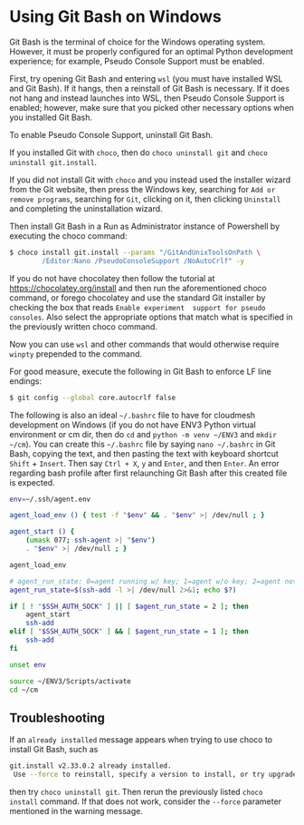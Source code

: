 # Using Git Bash on Windows

Git Bash is the terminal of choice for the Windows operating
system. However, it must be properly configured for an optimal
Python development experience; for example, Pseudo Console Support
must be enabled.

First, try opening Git Bash and entering `wsl` (you must
have installed WSL and Git Bash). If it hangs, then a reinstall of
Git Bash is necessary. If it does not hang and instead launches into
WSL, then Pseudo Console Support is enabled; however, make sure that
you picked other necessary options when you installed Git Bash.

To enable Pseudo Console Support, uninstall Git Bash.

If you installed Git with `choco`, then do `choco uninstall git`
and `choco uninstall git.install`.

If you did not install Git with `choco` and you instead used
the installer wizard from the Git website, then
press the Windows key, searching for `Add or remove
programs`, searching for `Git`, clicking on it, then
clicking `Uninstall` and completing the uninstallation wizard.

Then install Git Bash in a Run as Administrator instance of Powershell by 
executing the choco command:

```bash
$ choco install git.install --params "/GitAndUnixToolsOnPath \
        /Editor:Nano /PseudoConsoleSupport /NoAutoCrlf" -y
```

If you do not have chocolatey then follow the tutorial at
<https://chocolatey.org/install> and then run the aforementioned
choco command, or forego chocolatey and use the standard Git
installer by checking the box that reads `Enable experiment 
support for pseudo consoles`. Also select the appropriate
options that match what is specified in the previously written
choco command.

Now you can use `wsl` and other commands that would otherwise
require `winpty` prepended to the command.

For good measure, execute the following in Git Bash to enforce
LF line endings:

```bash
$ git config --global core.autocrlf false
```

The following is also an ideal `~/.bashrc` file to have for
cloudmesh development on Windows (if you do not have ENV3
Python virtual environment or cm dir, then do `cd` and
`python -m venv ~/ENV3` and `mkdir ~/cm`). You can create
this `~/.bashrc` file by saying `nano ~/.bashrc` in Git Bash, copying
the text, and then pasting the text with keyboard shortcut
`Shift` + `Insert`. Then say `Ctrl + X`, `y` and `Enter`, and
then `Enter`. An error regarding bash profile after first 
relaunching Git Bash after this created file is expected.

```bash
env=~/.ssh/agent.env

agent_load_env () { test -f "$env" && . "$env" >| /dev/null ; }

agent_start () {
    (umask 077; ssh-agent >| "$env")
    . "$env" >| /dev/null ; }

agent_load_env

# agent_run_state: 0=agent running w/ key; 1=agent w/o key; 2=agent not running
agent_run_state=$(ssh-add -l >| /dev/null 2>&1; echo $?)

if [ ! "$SSH_AUTH_SOCK" ] || [ $agent_run_state = 2 ]; then
    agent_start
    ssh-add
elif [ "$SSH_AUTH_SOCK" ] && [ $agent_run_state = 1 ]; then
    ssh-add
fi

unset env

source ~/ENV3/Scripts/activate
cd ~/cm
```

## Troubleshooting

If an `already installed` message appears when trying to use choco to
install Git Bash, such as

```bash
git.install v2.33.0.2 already installed.
 Use --force to reinstall, specify a version to install, or try upgrade.
```

then try `choco uninstall git`. Then rerun the previously
listed `choco install` command.
If that does not work, consider the `--force` parameter
mentioned in the warning message.
